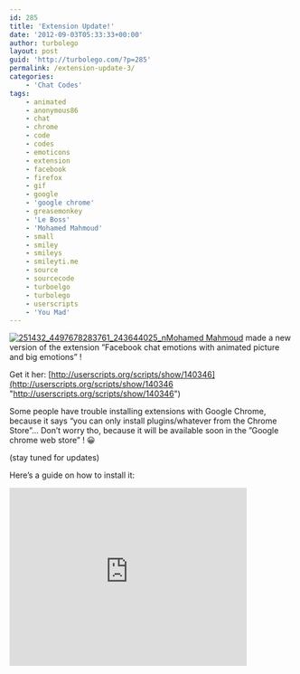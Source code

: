 ```yaml
---
id: 285
title: 'Extension Update!'
date: '2012-09-03T05:33:33+00:00'
author: turbolego
layout: post
guid: 'http://turbolego.com/?p=285'
permalink: /extension-update-3/
categories:
    - 'Chat Codes'
tags:
    - animated
    - anonymous86
    - chat
    - chrome
    - code
    - codes
    - emoticons
    - extension
    - facebook
    - firefox
    - gif
    - google
    - 'google chrome'
    - greasemonkey
    - 'Le Boss'
    - 'Mohamed Mahmoud'
    - small
    - smiley
    - smileys
    - smileyti.me
    - source
    - sourcecode
    - turboelgo
    - turbolego
    - userscripts
    - 'You Mad'
---
```


[![](https://turbolego.com/wp-content/uploads/2012/09/251432_4497678283761_243644025_n.jpg "251432_4497678283761_243644025_n")](https://turbolego.com/wp-content/uploads/2012/09/251432_4497678283761_243644025_n.jpg)[Mohamed Mahmoud](http://www.facebook.com/mohamed408 "http://www.facebook.com/mohamed408") made a new version of the extension ”Facebook chat emotions with animated picture and big emotions” !

Get it her: [http://userscripts.org/scripts/show/140346](http://userscripts.org/scripts/show/140346 "http://userscripts.org/scripts/show/140346")

Some people have trouble installing extensions with Google Chrome, because it says “you can only install plugins/whatever from the Chrome Store”… Don’t worry tho, because it will be available soon in the ”Google chrome web store” ! 😀

(stay tuned for updates)

Here’s a guide on how to install it:

<iframe frameborder="0" height="315" loading="lazy" src="http://www.youtube.com/embed/ARdDp0jH0wY" width="420"></iframe>